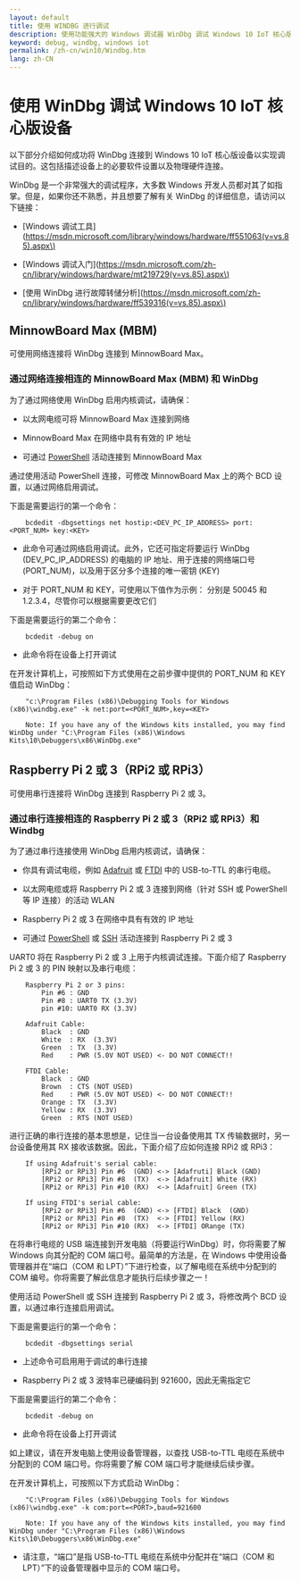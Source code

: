```yaml
---
layout: default
title: 使用 WINDBG 进行调试
description: 使用功能强大的 Windows 调试器 WinDbg 调试 Windows 10 IoT 核心版设备。
keyword: debug, windbg, windows iot
permalink: /zh-cn/win10/Windbg.htm
lang: zh-CN
---
```


# 使用 WinDbg 调试 Windows 10 IoT 核心版设备

以下部分介绍如何成功将 WinDbg 连接到 Windows 10 IoT 核心版设备以实现调试目的。这包括描述设备上的必要软件设置以及物理硬件连接。

WinDbg 是一个非常强大的调试程序，大多数 Windows 开发人员都对其了如指掌。但是，如果你还不熟悉，并且想要了解有关 WinDbg 的详细信息，请访问以下链接：

* \[Windows 调试工具\]\(https://msdn.microsoft.com/library/windows/hardware/ff551063(v=vs.85).aspx\) 

* \[Windows 调试入门\]\(https://msdn.microsoft.com/zh-cn/library/windows/hardware/mt219729(v=vs.85).aspx\)

* \[使用 WinDbg 进行故障转储分析\]\(https://msdn.microsoft.com/zh-cn/library/windows/hardware/ff539316(v=vs.85).aspx\)


## MinnowBoard Max \(MBM\) 

可使用网络连接将 WinDbg 连接到 MinnowBoard Max。

### 通过网络连接相连的 MinnowBoard Max \(MBM\) 和 WinDbg

为了通过网络使用 WinDbg 启用内核调试，请确保：

* 以太网电缆可将 MinnowBoard Max 连接到网络 

* MinnowBoard Max 在网络中具有有效的 IP 地址

* 可通过 [PowerShell]({{site.baseurl}}/{{page.lang}}/win10/samples/PowerShell.htm) 活动连接到 MinnowBoard Max

通过使用活动 PowerShell 连接，可修改 MinnowBoard Max 上的两个 BCD 设置，以通过网络启用调试。

下面是需要运行的第一个命令：

        bcdedit -dbgsettings net hostip:<DEV_PC_IP_ADDRESS> port:<PORT_NUM> key:<KEY> 

* 此命令可通过网络启用调试。此外，它还可指定将要运行 WinDbg \(DEV\_PC\_IP\_ADDRESS\) 的电脑的 IP 地址、用于连接的网络端口号 \(PORT\_NUM\)，以及用于区分多个连接的唯一密钥 \(KEY\) 

* 对于 PORT\_NUM 和 KEY，可使用以下值作为示例： 分别是 50045 和 1.2.3.4，尽管你可以根据需要更改它们

下面是需要运行的第二个命令：

        bcdedit -debug on

* 此命令将在设备上打开调试 

在开发计算机上，可按照如下方式使用在之前步骤中提供的 PORT\_NUM 和 KEY 值启动 WinDbg：

        "c:\Program Files (x86)\Debugging Tools for Windows (x86)\windbg.exe" -k net:port=<PORT_NUM>,key=<KEY>

        Note: If you have any of the Windows kits installed, you may find WinDbg under "C:\Program Files (x86)\Windows Kits\10\Debuggers\x86\WinDbg.exe" 

## Raspberry Pi 2 或 3（RPi2 或 RPi3） 

可使用串行连接将 WinDbg 连接到 Raspberry Pi 2 或 3。

### 通过串行连接相连的 Raspberry Pi 2 或 3（RPi2 或 RPi3）和 Windbg

为了通过串行连接使用 WinDbg 启用内核调试，请确保：

* 你具有调试电缆，例如 [Adafruit](https://www.adafruit.com/product/954) 或 [FTDI](http://shop.clickandbuild.com/cnb/shop/ftdichip?productID=53&op=catalogue-product_info-null&prodCategoryID=105) 中的 USB-to-TTL 的串行电缆。 

* 以太网电缆或将 Raspberry Pi 2 或 3 连接到网络（针对 SSH 或 PowerShell 等 IP 连接）的活动 WLAN

* Raspberry Pi 2 或 3 在网络中具有有效的 IP 地址

* 可通过 [PowerShell]({{site.baseurl}}/{{page.lang}}/win10/samples/PowerShell.htm) 或 [SSH]({{site.baseurl}}/{{page.lang}}/win10/samples/SSH.htm) 活动连接到 Raspberry Pi 2 或 3

UART0 将在 Raspberry Pi 2 或 3 上用于内核调试连接。下面介绍了 Raspberry Pi 2 或 3 的 PIN 映射以及串行电缆：

        Raspberry Pi 2 or 3 pins:
            Pin #6 : GND
            Pin #8 : UART0 TX (3.3V)
            pin #10: UART0 RX (3.3V)

        Adafruit Cable:
            Black  : GND
            White  : RX  (3.3V)
            Green  : TX  (3.3V)
            Red    : PWR (5.0V NOT USED) <- DO NOT CONNECT!!
        
        FTDI Cable:
            Black  : GND
            Brown  : CTS (NOT USED)
            Red    : PWR (5.0V NOT USED) <- DO NOT CONNECT!!
            Orange : TX  (3.3V)
            Yellow : RX  (3.3V)
            Green  : RTS (NOT USED)

进行正确的串行连接的基本思想是，记住当一台设备使用其 TX 传输数据时，另一台设备使用其 RX 接收该数据。因此，下面介绍了应如何连接 RPi2 或 RPi3：

        If using Adafruit's serial cable:
            [RPi2 or RPi3] Pin #6  (GND) <-> [Adafruti] Black (GND)
            [RPi2 or RPi3] Pin #8  (TX)  <-> [Adafruit] White (RX) 
            [RPi2 or RPi3] Pin #10 (RX)  <-> [Adafruit] Green (TX)
        
        If using FTDI's serial cable:
            [RPi2 or RPi3] Pin #6  (GND) <-> [FTDI] Black  (GND)
            [RPi2 or RPi3] Pin #8  (TX)  <-> [FTDI] Yellow (RX) 
            [RPi2 or RPi3] Pin #10 (RX)  <-> [FTDI] ORange (TX)

在将串行电缆的 USB 端连接到开发电脑（将要运行WinDbg）时，你将需要了解 Windows 向其分配的 COM 端口号。最简单的方法是，在 Windows 中使用设备管理器并在“端口（COM 和 LPT）”下进行检查，以了解电缆在系统中分配到的 COM 编号。你将需要了解此信息才能执行后续步骤之一！

使用活动 PowerShell 或 SSH 连接到 Raspberry Pi 2 或 3，将修改两个 BCD 设置，以通过串行连接启用调试。

下面是需要运行的第一个命令：
    
        bcdedit -dbgsettings serial 

* 上述命令可启用用于调试的串行连接

* Raspberry Pi 2 或 3 波特率已硬编码到 921600，因此无需指定它

下面是需要运行的第二个命令：

        bcdedit -debug on

* 此命令将在设备上打开调试 

如上建议，请在开发电脑上使用设备管理器，以查找 USB-to-TTL 电缆在系统中分配到的 COM 端口号。你将需要了解 COM 端口号才能继续后续步骤。

在开发计算机上，可按照以下方式启动 WinDbg：

        "C:\Program Files (x86)\Debugging Tools for Windows (x86)\windbg.exe" -k com:port=<PORT>,baud=921600

        Note: If you have any of the Windows kits installed, you may find WinDbg under "C:\Program Files (x86)\Windows Kits\10\Debuggers\x86\WinDbg.exe" 

* 请注意，“端口”是指 USB-to-TTL 电缆在系统中分配并在“端口（COM 和 LPT）”下的设备管理器中显示的 COM 端口号。
